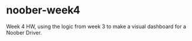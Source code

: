 # noober-week4
Week 4 HW, using the logic from week 3 to make a visual dashboard for a Noober Driver. 
